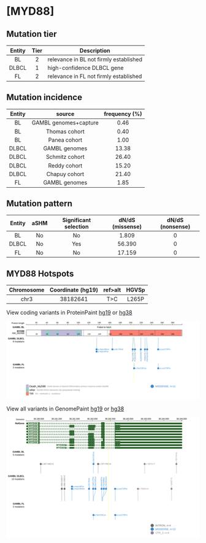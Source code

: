 # [MYD88]

## Mutation tier

|Entity|Tier|Description                           |
|:------:|:----:|--------------------------------------|
|BL    |2   |relevance in BL not firmly established|
|DLBCL |1   |high-confidence DLBCL gene            |
|FL    |2   |relevance in FL not firmly established|
## Mutation incidence

|Entity|source               |frequency (%)|
|:------:|:---------------------:|:-------------:|
|BL    |GAMBL genomes+capture| 0.46        |
|BL    |Thomas cohort        | 0.40        |
|BL    |Panea cohort         | 1.00        |
|DLBCL |GAMBL genomes        |13.38        |
|DLBCL |Schmitz cohort       |26.40        |
|DLBCL |Reddy cohort         |15.20        |
|DLBCL |Chapuy cohort        |21.40        |
|FL    |GAMBL genomes        | 1.85        |

## Mutation pattern

|Entity|aSHM|Significant selection|dN/dS (missense)|dN/dS (nonsense)|
|:------:|:----:|:---------------------:|:----------------:|:----------------:|
|BL    |No  |No                   | 1.809          |0               |
|DLBCL |No  |Yes                  |56.390          |0               |
|FL    |No  |No                   |17.159          |0               |




 ## MYD88 Hotspots

| Chromosome |Coordinate (hg19) | ref>alt | HGVSp | 
 | :---:| :---: | :--: | :---: |
| chr3 | 38182641 | T>C | L265P |

View coding variants in ProteinPaint [hg19](https://www.bcgsc.ca/downloads/morinlab/GAMBL/test/genes/MYD88_protein.html)  or [hg38](https://www.bcgsc.ca/downloads/morinlab/GAMBL/test/genes/MYD88_protein_hg38.html)

![image](images/proteinpaint/MYD88_NM_002468.svg)

View all variants in GenomePaint [hg19](https://www.bcgsc.ca/downloads/morinlab/GAMBL/test/genes/MYD88.html)  or [hg38](https://www.bcgsc.ca/downloads/morinlab/GAMBL/test/genes/MYD88_hg38.html)

![image](images/proteinpaint/MYD88.svg)
